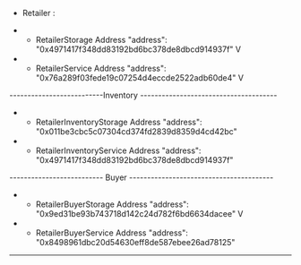 
- Retailer :

* - RetailerStorage Address
"address": "0x4971417f348dd83192bd6bc378de8dbcd914937f" V


* - RetailerService Address
"address": "0x76a289f03fede19c07254d4eccde2522adb60de4" V

--------------------------Inventory --------------------------------------

* - RetailerInventoryStorage Address
"address": "0x011be3cbc5c07304cd374fd2839d8359d4cd42bc"


* - RetailerInventoryService Address
"address": "0x4971417f348dd83192bd6bc378de8dbcd914937f"

-------------------------- Buyer ----------------------------------------

* - RetailerBuyerStorage Address
"address": "0x9ed31be93b743718d142c24d782f6bd6634dacee" V


* - RetailerBuyerService Address
"address": "0x8498961dbc20d54630eff8de587ebee26ad78125" 


-----------------------------------------------------------------------------

